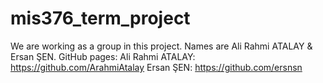 # mis376_term_project
We are working as a group in this project. Names are Ali Rahmi ATALAY & Ersan ŞEN.
GitHub pages:
Ali Rahmi ATALAY: https://github.com/ArahmiAtalay
Ersan ŞEN: https://github.com/ersnsn
